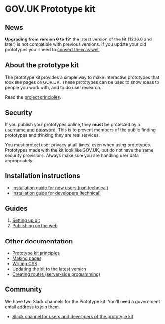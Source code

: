 # GOV.UK Prototype kit

## News

**Upgrading from version 6 to 13:** the latest version of the kit (13.16.0 and later) is not compatible with previous versions. If you update your old prototypes you'll need to [convert them as well](https://prototype-kit.service.gov.uk/docs/migrate-an-existing-prototype).

## About the prototype kit

The prototype kit provides a simple way to make interactive prototypes that look like pages on GOV.UK. These prototypes can be used to show ideas to people you work with, and to do user research.

Read the [project principles](https://prototype-kit.service.gov.uk/docs/principles).

## Security

If you publish your prototypes online, they **must** be protected by a [username and password](https://prototype-kit.service.gov.uk/docs/publishing). This is to prevent members of the public finding prototypes and thinking they are real services.

You must protect user privacy at all times, even when using prototypes. Prototypes made with the kit look like GOV.UK, but do not have the same security provisions. Always make sure you are handling user data appropriately.

## Installation instructions

- [Installation guide for new users (non technical)](https://prototype-kit.service.gov.uk/docs/install/create-a-prototype)
- [Installation guide for developers (technical)](https://prototype-kit.service.gov.uk/docs/install/getting-started-advanced)

## Guides

1. [Setting up git](https://prototype-kit.service.gov.uk/docs/setting-up-git)
2. [Publishing on the web ](https://prototype-kit.service.gov.uk/docs/publishing)

## Other documentation

- [Prototype kit principles](https://prototype-kit.service.gov.uk/docs/principles)
- [Making pages](https://prototype-kit.service.gov.uk/docs/make-first-prototype/create-pages)
- [Writing CSS](https://prototype-kit.service.gov.uk/docs/adding-css-javascript-and-images)
- [Updating the kit to the latest version](https://prototype-kit.service.gov.uk/docs/migrate-an-existing-prototype)
- [Creating routes (server-side programming)](https://prototype-kit.service.gov.uk/docs/create-routes)

## Community

We have two Slack channels for the Prototype kit. You'll need a government email address to join them.

* [Slack channel for users and developers of the prototype kit](https://prototype-kit.service.gov.uk/docs/support)
